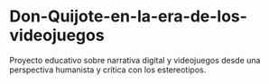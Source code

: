 # Don-Quijote-en-la-era-de-los-videojuegos
Proyecto educativo sobre narrativa digital y videojuegos desde una perspectiva humanista y crítica con los estereotipos.
